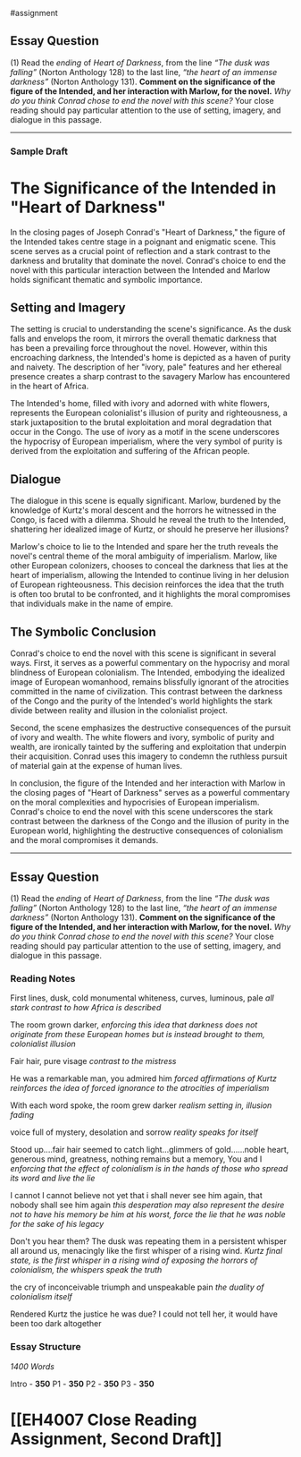 #assignment 
## Essay Question

(1) Read the *ending* of *Heart of Darkness*, from the line *“The dusk was falling”* (Norton Anthology 128) to the last line, *“the heart of an immense darkness”* (Norton Anthology 131). **Comment on the significance of the figure of the Intended, and her interaction with Marlow, for the novel.** *Why do you think Conrad chose to end the novel with this scene?* Your close reading should pay particular attention to the use of setting, imagery, and dialogue in this passage.

-----------
### Sample Draft 
# The Significance of the Intended in "Heart of Darkness"

In the closing pages of Joseph Conrad's "Heart of Darkness," the figure of the Intended takes centre stage in a poignant and enigmatic scene. This scene serves as a crucial point of reflection and a stark contrast to the darkness and brutality that dominate the novel. Conrad's choice to end the novel with this particular interaction between the Intended and Marlow holds significant thematic and symbolic importance.

## Setting and Imagery

The setting is crucial to understanding the scene's significance. As the dusk falls and envelops the room, it mirrors the overall thematic darkness that has been a prevailing force throughout the novel. However, within this encroaching darkness, the Intended's home is depicted as a haven of purity and naivety. The description of her "ivory, pale" features and her ethereal presence creates a sharp contrast to the savagery Marlow has encountered in the heart of Africa.

The Intended's home, filled with ivory and adorned with white flowers, represents the European colonialist's illusion of purity and righteousness, a stark juxtaposition to the brutal exploitation and moral degradation that occur in the Congo. The use of ivory as a motif in the scene underscores the hypocrisy of European imperialism, where the very symbol of purity is derived from the exploitation and suffering of the African people.

## Dialogue

The dialogue in this scene is equally significant. Marlow, burdened by the knowledge of Kurtz's moral descent and the horrors he witnessed in the Congo, is faced with a dilemma. Should he reveal the truth to the Intended, shattering her idealized image of Kurtz, or should he preserve her illusions?

Marlow's choice to lie to the Intended and spare her the truth reveals the novel's central theme of the moral ambiguity of imperialism. Marlow, like other European colonizers, chooses to conceal the darkness that lies at the heart of imperialism, allowing the Intended to continue living in her delusion of European righteousness. This decision reinforces the idea that the truth is often too brutal to be confronted, and it highlights the moral compromises that individuals make in the name of empire.

## The Symbolic Conclusion

Conrad's choice to end the novel with this scene is significant in several ways. First, it serves as a powerful commentary on the hypocrisy and moral blindness of European colonialism. The Intended, embodying the idealized image of European womanhood, remains blissfully ignorant of the atrocities committed in the name of civilization. This contrast between the darkness of the Congo and the purity of the Intended's world highlights the stark divide between reality and illusion in the colonialist project.

Second, the scene emphasizes the destructive consequences of the pursuit of ivory and wealth. The white flowers and ivory, symbolic of purity and wealth, are ironically tainted by the suffering and exploitation that underpin their acquisition. Conrad uses this imagery to condemn the ruthless pursuit of material gain at the expense of human lives.

In conclusion, the figure of the Intended and her interaction with Marlow in the closing pages of "Heart of Darkness" serves as a powerful commentary on the moral complexities and hypocrisies of European imperialism. Conrad's choice to end the novel with this scene underscores the stark contrast between the darkness of the Congo and the illusion of purity in the European world, highlighting the destructive consequences of colonialism and the moral compromises it demands.

---------
## Essay Question

(1) Read the *ending* of *Heart of Darkness*, from the line *“The dusk was falling”* (Norton Anthology 128) to the last line, *“the heart of an immense darkness”* (Norton Anthology 131). **Comment on the significance of the figure of the Intended, and her interaction with Marlow, for the novel.** *Why do you think Conrad chose to end the novel with this scene?* Your close reading should pay particular attention to the use of setting, imagery, and dialogue in this passage.
### Reading Notes

First lines, dusk, cold monumental whiteness, curves, luminous, pale *all stark contrast to how Africa is described*

The room grown darker, *enforcing this idea that darkness does not originate from these European homes but is instead brought to them, colonialist illusion*

Fair hair, pure visage *contrast to the mistress*

He was a remarkable man, you admired him *forced affirmations of Kurtz reinforces the idea of forced ignorance to the atrocities of imperialism*

With each word spoke, the room grew darker *realism setting in, illusion fading*

voice full of mystery, desolation and sorrow *reality speaks for itself*

Stood up....fair hair seemed to catch light...glimmers of gold...…noble heart, generous mind, greatness, nothing remains but a memory, You and I *enforcing that the effect of colonialism is in the hands of those who spread its word and live the lie*

I cannot I cannot believe not yet that i shall never see him again, that nobody shall see him again *this desperation may also represent the desire not to have his memory be him at his worst, force the lie that he was noble for the sake of his legacy*

Don't you hear them? The dusk was repeating them in a persistent whisper all around us, menacingly like the first whisper of a rising wind. *Kurtz final state, is the first whisper in a rising wind of exposing the horrors of colonialism, the whispers speak the truth*

the cry of inconceivable triumph and unspeakable pain *the duality of colonialism itself*

Rendered Kurtz the justice he was due? I could not tell her, it would have been too dark altogether

### Essay Structure

*1400 Words*

Intro - **350**
P1 - **350**
P2 - **350**
P3 - **350**

# [[EH4007 Close Reading Assignment, Second Draft]] 



